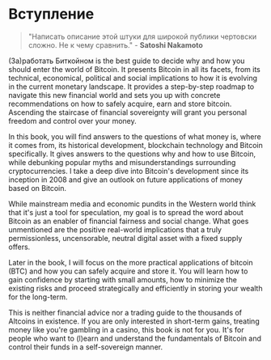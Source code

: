 # Вступление

> "Написать описание этой штуки для широкой публики чертовски сложно. Не к чему сравнить." - **Satoshi Nakamoto**

(За)работать Биткойном is the best guide to decide why and how you should enter the world of Bitcoin. It presents Bitcoin in all its facets, from its technical, economical, political and social implications to how it is evolving in the current monetary landscape. It provides a step-by-step roadmap to navigate this new financial world and sets you up with concrete recommendations on how to safely acquire, earn and store bitcoin. Ascending the staircase of financial sovereignty will grant you personal freedom and control over your money. 

In this book, you will find answers to the questions of what money is, where it comes from, its historical development, blockchain technology and Bitcoin specifically. It gives answers to the questions why and how to use Bitcoin, while debunking popular myths and misunderstandings surrounding cryptocurrencies. I take a deep dive into Bitcoin's development since its inception in 2008 and give an outlook on future applications of money based on Bitcoin. 

While mainstream media and economic pundits in the Western world think that it's just a tool for speculation, my goal is to spread the word about Bitcoin as an enabler of financial fairness and social change. What goes unmentioned are the positive real-world implications that a truly permissionless, uncensorable, neutral digital asset with a fixed supply offers.

Later in the book, I will focus on the more practical applications of bitcoin (BTC) and how you can safely acquire and store it. You will learn how to gain confidence by starting with small amounts, how to minimize the existing risks and proceed strategically and efficiently in storing your wealth for the long-term.

This is neither financial advice nor a trading guide to the thousands of Altcoins in existence. If you are only interested in short-term gains, treating money like you're gambling in a casino, this book is not for you. It's for people who want to (l)earn and understand the fundamentals of Bitcoin and control their funds in a self-sovereign manner.
